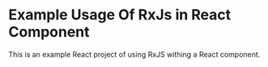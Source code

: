 # Example Usage Of RxJs in React Component

This is an example React project of using RxJS withing a React component.
